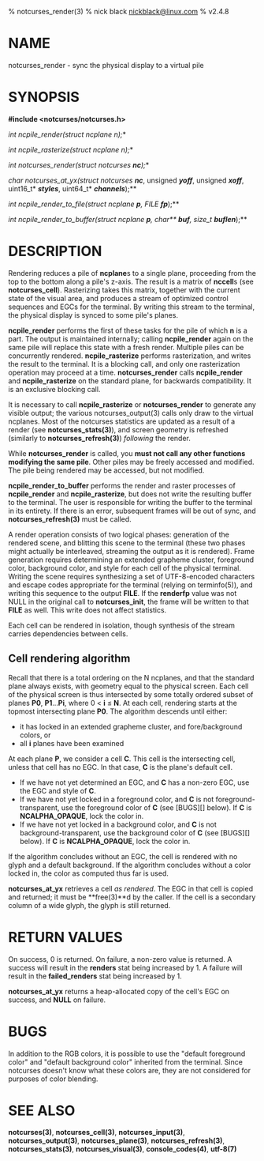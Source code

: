 % notcurses_render(3)
% nick black <nickblack@linux.com>
% v2.4.8

# NAME

notcurses_render - sync the physical display to a virtual pile

# SYNOPSIS

**#include <notcurses/notcurses.h>**

**int ncpile_render(struct ncplane* n);**

**int ncpile_rasterize(struct ncplane* n);**

**int notcurses_render(struct notcurses* ***nc***);**

**char* notcurses_at_yx(struct notcurses* ***nc***, unsigned ***yoff***, unsigned ***xoff***, uint16_t* ***styles***, uint64_t* ***channels***);**

**int ncpile_render_to_file(struct ncplane* ***p***, FILE* ***fp***);**

**int ncpile_render_to_buffer(struct ncplane* ***p***, char\*\* ***buf***, size_t* ***buflen***);**

# DESCRIPTION

Rendering reduces a pile of **ncplane**s to a single plane, proceeding from the
top to the bottom along a pile's z-axis. The result is a matrix of **nccell**s
(see **notcurses_cell**). Rasterizing takes this matrix, together with the
current state of the visual area, and produces a stream of optimized control
sequences and EGCs for the terminal. By writing this stream to the terminal,
the physical display is synced to some pile's planes.

**ncpile_render** performs the first of these tasks for the pile of which **n**
is a part. The output is maintained internally; calling **ncpile_render** again
on the same pile will replace this state with a fresh render. Multiple piles
can be concurrently rendered. **ncpile_rasterize** performs rasterization, and
writes the result to the terminal. It is a blocking call, and only one
rasterization operation may proceed at a time. **notcurses_render** calls
**ncpile_render** and **ncpile_rasterize** on the standard plane, for backwards
compatibility. It is an exclusive blocking call.

It is necessary to call **ncpile_rasterize** or **notcurses_render** to
generate any visible output; the various notcurses_output(3) calls only draw to
the virtual ncplanes. Most of the notcurses statistics are updated as a result
of a render (see **notcurses_stats(3)**), and screen geometry is refreshed
(similarly to **notcurses_refresh(3)**) *following* the render.

While **notcurses_render** is called, you **must not call any other functions
modifying the same pile**. Other piles may be freely accessed and modified.
The pile being rendered may be accessed, but not modified.

**ncpile_render_to_buffer** performs the render and raster processes of
**ncpile_render** and **ncpile_rasterize**, but does not write the resulting
buffer to the terminal. The user is responsible for writing the buffer to the
terminal in its entirety. If there is an error, subsequent frames will be out
of sync, and **notcurses_refresh(3)** must be called.

A render operation consists of two logical phases: generation of the rendered
scene, and blitting this scene to the terminal (these two phases might actually
be interleaved, streaming the output as it is rendered). Frame generation
requires determining an extended grapheme cluster, foreground color, background
color, and style for each cell of the physical terminal. Writing the scene
requires synthesizing a set of UTF-8-encoded characters and escape codes
appropriate for the terminal (relying on terminfo(5)), and writing this
sequence to the output **FILE**. If the **renderfp** value was not NULL in the
original call to **notcurses_init**, the frame will be written to that **FILE**
as well. This write does not affect statistics.

Each cell can be rendered in isolation, though synthesis of the stream carries
dependencies between cells.

## Cell rendering algorithm

Recall that there is a total ordering on the N ncplanes, and that the standard
plane always exists, with geometry equal to the physical screen. Each cell of
the physical screen is thus intersected by some totally ordered subset of
planes **P0**, **P1**...**Pi**, where 0 < **i** ≤ **N**. At each cell, rendering starts at
the topmost intersecting plane **P0**. The algorithm descends until either:

* it has locked in an extended grapheme cluster, and fore/background colors, or
* all **i** planes have been examined

At each plane **P**, we consider a cell **C**. This cell is the intersecting cell,
unless that cell has no EGC. In that case, **C** is the plane's default cell.

* If we have not yet determined an EGC, and **C** has a non-zero EGC, use the EGC and style of **C**.
* If we have not yet locked in a foreground color, and **C** is not foreground-transparent, use the foreground color of **C** (see [BUGS][] below). If **C** is **NCALPHA_OPAQUE**, lock the color in.
* If we have not yet locked in a background color, and **C** is not background-transparent, use the background color of **C** (see [BUGS][] below). If **C** is **NCALPHA_OPAQUE**, lock the color in.

If the algorithm concludes without an EGC, the cell is rendered with no glyph
and a default background. If the algorithm concludes without a color locked in,
the color as computed thus far is used.

**notcurses_at_yx** retrieves a cell *as rendered*. The EGC in that cell is
copied and returned; it must be **free(3)**d by the caller. If the cell is a
secondary column of a wide glyph, the glyph is still returned.

# RETURN VALUES

On success, 0 is returned. On failure, a non-zero value is returned. A success
will result in the **renders** stat being increased by 1. A failure will result
in the **failed_renders** stat being increased by 1.

**notcurses_at_yx** returns a heap-allocated copy of the cell's EGC on success,
and **NULL** on failure.

# BUGS

In addition to the RGB colors, it is possible to use the "default foreground color"
and "default background color" inherited from the terminal. Since
notcurses doesn't know what these colors are, they are not considered for
purposes of color blending.

# SEE ALSO

**notcurses(3)**,
**notcurses_cell(3)**,
**notcurses_input(3)**,
**notcurses_output(3)**,
**notcurses_plane(3)**,
**notcurses_refresh(3)**,
**notcurses_stats(3)**,
**notcurses_visual(3)**,
**console_codes(4)**,
**utf-8(7)**
